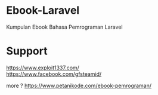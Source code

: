 # Ebook-Laravel
Kumpulan Ebook Bahasa Pemrograman Laravel

# Support
https://www.exploit1337.com/ <br>
https://www.facebook.com/gfsteamid/


more ? https://www.petanikode.com/ebook-pemrograman/
